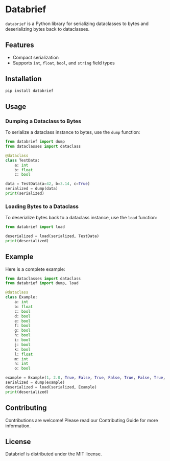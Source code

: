 # Databrief

`databrief` is a Python library for serializing dataclasses to bytes and deserializing bytes back to dataclasses.

## Features

- Compact serialization
- Supports `int`, `float`, `bool`, and `string` field types

## Installation

```sh
pip install databrief
````

## Usage

### Dumping a Dataclass to Bytes

To serialize a dataclass instance to bytes, use the `dump` function:

```python
from databrief import dump
from dataclasses import dataclass

@dataclass
class TestData:
    a: int
    b: float
    c: bool

data = TestData(a=42, b=3.14, c=True)
serialized = dump(data)
print(serialized)
```

### Loading Bytes to a Dataclass

To deserialize bytes back to a dataclass instance, use the `load` function:

```python
from databrief import load

deserialized = load(serialized, TestData)
print(deserialized)
```

## Example

Here is a complete example:

```python
from dataclasses import dataclass
from databrief import dump, load

@dataclass
class Example:
    a: int
    b: float
    c: bool
    d: bool
    e: bool
    f: bool
    g: bool
    h: bool
    i: bool
    j: bool
    k: bool
    l: float
    m: int
    n: int
    o: bool

example = Example(1, 2.0, True, False, True, False, True, False, True, True, False, 87543653.35197087, 1351346, -46583278, True)
serialized = dump(example)
deserialized = load(serialized, Example)
print(deserialized)
```

## Contributing

Contributions are welcome! Please read our Contributing Guide for more information.

## License

Databrief is distributed under the MIT license.

